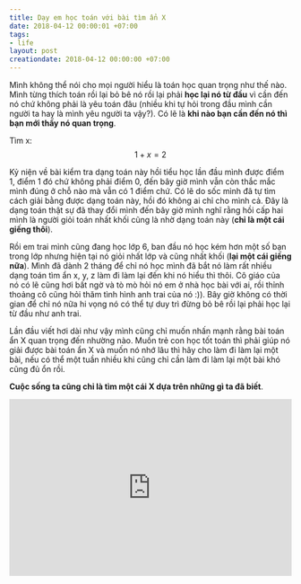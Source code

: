 ```yaml
---
title: Dạy em học toán với bài tìm ẩn X
date: 2018-04-12 00:00:01 +07:00
tags:
- life
layout: post
creationdate: 2018-04-12 00:00:00 +07:00
---
```


Mình không thể nói cho mọi người hiểu là toán học quan trọng như thế nào. Mình từng thích toán rồi lại bỏ bê nó rồi lại phải **học lại nó từ đầu** vì cần đến nó chứ không phải là yêu toán đâu (nhiều khi tự hỏi trong đầu mình cần người ta hay là mình yêu người ta vậy?). Có lẽ là **khi nào bạn cần đến nó thì bạn mới thấy nó quan trọng**.

Tìm x:
$$1+x=2$$

Kỷ niện về bài kiểm tra dạng toán này hồi tiểu học lần đầu mình được điểm 1, điểm 1 đó chứ không phải điểm 0, đến bây giờ mình vẫn còn thắc mắc mình đúng ở chỗ nào mà vẫn có 1 điểm chứ. Có lẽ do sốc mình đã tự tìm cách giải bằng được dạng toán này, hồi đó không ai chỉ cho mình cả. Đây là dạng toán thật sự đã thay đổi mình đến bây giờ mình nghĩ rằng hồi cấp hai mình là người giỏi toán nhất khối cũng là nhờ dạng toán này (**chỉ là một cái giếng thôi**).

Rồi em trai mình cũng đang học lớp 6, ban đầu nó học kém hơn một số bạn trong lớp nhưng hiện tại nó giỏi nhất lớp và cũng nhất khối (**lại một cái giếng nữa**). Mình đã dành 2 tháng để chỉ nó học mình đã bắt nó làm rất nhiều dạng toán tìm ẩn x, y, z làm đi làm lại đến khi nó hiểu thì thôi. Cô giáo của nó có lẽ cũng hơi bất ngờ và tò mò hỏi nó em ở nhà học bài với ai, rồi thỉnh thoảng cô cũng hỏi thăm tình hình anh trai của nó :)). Bây giờ không có thời gian để chỉ nó nữa hi vọng nó có thể tự duy trì đừng bỏ bê rồi lại phải học lại từ đầu như anh trai.

Lần đầu viết hơi dài như vậy mình cũng chỉ muốn nhấn mạnh rằng bài toán ẩn X quan trọng đến nhường nào. Muốn trẻ con học tốt toán thì phải giúp nó giải được bài toán ẩn X và muốn nó nhớ lâu thì hãy cho làm đi làm lại một bài, nếu có thể một tuần nhiều khi cũng chỉ cần làm đi làm lại một bài khó cũng đủ ổn rồi.

**Cuộc sống ta cũng chỉ là tìm một cái X dựa trên những gì ta đã biết**.

<iframe style=" display:block;margin: auto; max-width: 100%" width="560" height="315" src="https://www.youtube.com/embed/H0erSMF3Xxk" frameborder="0" allow="autoplay; encrypted-media" allowfullscreen></iframe>